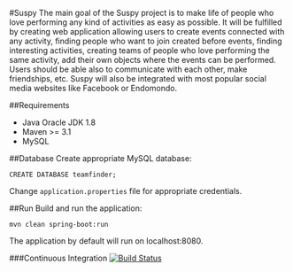 #Suspy
The main goal of the Suspy project is to make life of people who love performing any kind of
activities as easy as possible. It will be fulfilled by creating web application allowing users to create events
connected with any activity, finding people who want to join created before events, finding interesting
activities, creating teams of people who love performing the same activity, add their own objects where the
events can be performed. Users should be able also to communicate with each other, make friendships, etc.
Suspy will also be integrated with most popular social media websites like Facebook or Endomondo.

##Requirements
* Java Oracle JDK 1.8
* Maven >= 3.1
* MySQL

##Database
Create appropriate MySQL database:

```
CREATE DATABASE teamfinder;
```

Change ```application.properties``` file for appropriate credentials.

##Run
Build and run the application:

```
mvn clean spring-boot:run
```

The application by default will run on localhost:8080.

###Continuous Integration
[![Build Status](https://travis-ci.org/khozzy/teamfinder.png)](https://travis-ci.org/khozzy/teamfinder)
